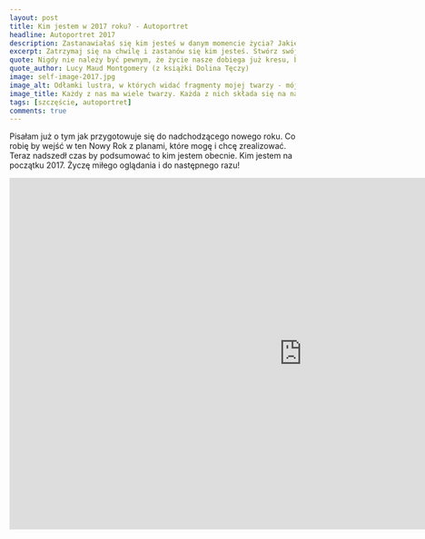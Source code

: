```yaml
---
layout: post
title: Kim jestem w 2017 roku? - Autoportret
headline: Autoportret 2017
description: Zastanawiałaś się kim jesteś w danym momencie życia? Jakie są Twoje zadania i plany? Jak siebie widzisz? Ten film pokazuje mój autoportret na rok 2017
excerpt: Zatrzymaj się na chwilę i zastanów się kim jesteś. Stwórz swój niepowtarzalny portret.
quote: Nigdy nie należy być pewnym, że życie nasze dobiega już kresu, bo kiedy nam się nawet zdaje, że los skończył pisać swą historię, to gdy odwracamy stronice księgi naszego życia, widzimy ze zdziwieniem świeżo napisany rozdział.
quote_author: Lucy Maud Montgomery (z książki Dolina Tęczy)
image: self-image-2017.jpg
image_alt: Odłamki lustra, w których widać fragmenty mojej twarzy - mój autoportret
image_title: Każdy z nas ma wiele twarzy. Każda z nich składa się na nasz autoportret.
tags: [szczęście, autoportret]
comments: true
---
```


Pisałam już o tym jak przygotowuje się do nadchodzącego nowego roku. Co robię by wejść w ten Nowy Rok z planami, które mogę i chcę zrealizować. Teraz nadszedł czas by podsumować to kim jestem obecnie. Kim jestem na początku 2017. Życzę miłego oglądania i do następnego razu!

<!--break-->

<!-- markdownlint-disable-next-line MD033 -->
<iframe width="1030" height="620" src="https://www.youtube.com/embed/Dv-bUBzeTX4" frameborder="0" allowfullscreen></iframe>
